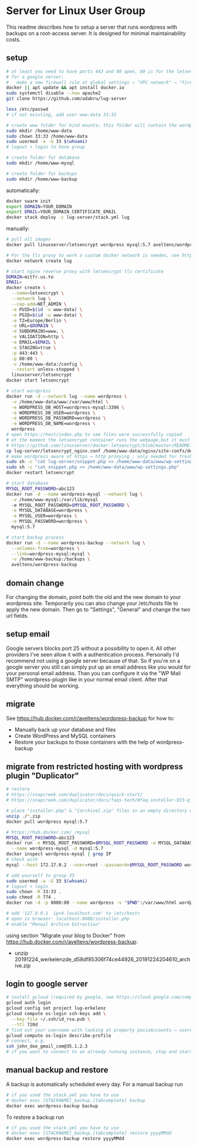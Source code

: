 # Server for Linux User Group

This readme describes how to setup a server that runs wordpress with backups on a root-access server. It is designed for minimal maintainability costs.

## setup

```sh
# at least you need to have ports 443 and 80 open, 80 is for the letsencrypt authentication challenge
# for a google server:
#   make a new firewall rule at global settings → "VPC network" → "Firewall rules" to allow all (eases development on this server)
docker || apt update && apt install docker.io
sudo systemctl disable --now apache2
git clone https://github.com/adabru/lug-server

less /etc/passwd
# if not existing, add user www-data 33:33

# create www folder for bind mounts; this folder will contain the wordpress installation
sudo mkdir /home/www-data
sudo chown 33:33 /home/www-data
sudo usermod -a -G 33 $(whoami)
# logout + login to have group

# create folder for database
sudo mkdir /home/www-mysql

# create folder for backups
sudo mkdir /home/www-backup
```

automatically:

```sh
docker swarm init
export DOMAIN=YOUR_DOMAIN
export EMAIL=YOUR_DOMAIN_CERTIFICATE_EMAIL
docker stack deploy -c lug-server/stack.yml lug
```

manually:

```sh
# pull all images
docker pull linuxserver/letsencrypt wordpress mysql:5.7 aveltens/wordpress-backup

# For the tls proxy to work a custom docker network is needen, see https://github.com/linuxserver/reverse-proxy-confs#ensure-you-have-a-custom-docker-network
docker network create lug

# start nginx reverse proxy with letsencrypt tls certificate
DOMAIN=mitfr.us.to
EMAIL=
docker create \
  --name=letsencrypt \
  --network lug \
  --cap-add=NET_ADMIN \
  -e PUID=$(id -u www-data) \
  -e PGID=$(id -u www-data) \
  -e TZ=Europe/Berlin \
  -e URL=$DOMAIN \
  -e SUBDOMAINS=www, \
  -e VALIDATION=http \
  -e EMAIL=$EMAIL \
  -e STAGING=true \
  -p 443:443 \
  -p 80:80 \
  -v /home/www-data:/config \
  --restart unless-stopped \
  linuxserver/letsencrypt
docker start letsencrypt

# start wordpress
docker run -d --network lug --name wordpress \
  -v /home/www-data/www:/var/www/html \
  -e WORDPRESS_DB_HOST=wordpress-mysql:3306 \
  -e WORDPRESS_DB_USER=wordpress \
  -e WORDPRESS_DB_PASSWORD=wordpress \
  -e WORDPRESS_DB_NAME=wordpress \
  wordpress
# open https://host/index.php to see files were successfully copied
# at the moment the letsencrypt container runs the webpage,but it must be rerouted to the wordpress container's php installation
# https://github.com/linuxserver/docker-letsencrypt/blob/master/README.md#site-config-and-reverse-proxy
cp lug-server/letsencrypt_nginx.conf /home/www-data/nginx/site-confs/default
# make wordpress aware of https → http proxying ; only needed for fresh wordpress installation
sudo sh -c "cat lug-server/snippet.php >> /home/www-data/www/wp-settings.php"
sudo sh -c "cat snippet.php >> /home/www-data/www/wp-settings.php"
docker restart letsencrypt

# start database
MYSQL_ROOT_PASSWORD=abc123
docker run -d --name wordpress-mysql --network lug \
  -v /home/www-mysql:/var/lib/mysql
  -e MYSQL_ROOT_PASSWORD=$MYSQL_ROOT_PASSWORD \
  -e MYSQL_DATABASE=wordpress \
  -e MYSQL_USER=wordpress \
  -e MYSQL_PASSWORD=wordpress \
  mysql:5.7

# start backup process
docker run -d --name wordpress-backup --network lug \
  --volumes-from=wordpress \
  --link=wordpress-mysql:mysql \
  -v /home/www-backup:/backups \
  aveltens/wordpress-backup
```

## domain change

For changing the domain, point both the old and the new domain to your wordpress site. Temporarily you can also change your /etc/hosts file to apply the new domain. Then go to "Settings", "General" and change the two url fields.

## setup email

Google servers blocks port 25 without a possibility to open it. All other providers I've seen allow it with a authentication process. Personally I'd recommend not using a google server because of that. So if you're on a google server you still can simply put up an email address like you would for your personal email address. Than you can configure it via the "WP Mail SMTP" wordpress-plugin like in your normal email client. After that everything should be working.

## migrate

See <https://hub.docker.com/r/aveltens/wordpress-backup> for how to:

- Manually back up your database and files
- Create WordPress and MySQL containers
- Restore your backups to those containers with the help of wordpress-backup

## migrate from restricted hosting with wordpress plugin "Duplicator"

```sh
# restore
# https://snapcreek.com/duplicator/docs/quick-start/
# https://snapcreek.com/duplicator/docs/faqs-tech/#faq-installer-015-q

# place "installer.php" & "{archive}.zip" files in an empty directory where you wish to install your site
unzip ./*.zip
docker pull wordpress mysql:5.7

# https://hub.docker.com/_/mysql
MYSQL_ROOT_PASSWORD=abc123
docker run -e MYSQL_ROOT_PASSWORD=$MYSQL_ROOT_PASSWORD -e MYSQL_DATABASE=wordpress -e MYSQL_USER=wordpress -e MYSQL_PASSWORD=wordpress_pass \
  --name wordpress-mysql -d mysql:5.7
docker inspect wordpress-mysql | grep IP
# check with
mysql --host 172.17.0.2 --user=root --password=$MYSQL_ROOT_PASSWORD wordpress

# add yourself to group 33
sudo usermod -a -G 33 $(whoami)
# logout + login
sudo chown -R 33:33 .
sudo chmod -R 774 .
docker run -d -p 8080:80 --name wordpress -v "$PWD":/var/www/html wordpress

# add '127.0.0.1  ipv4.localhost.com' to /etc/hosts
# open in browser: localhost:8080/installer.php
# enable "Manual Archive Extraction"
```

using section "Migrate your blog to Docker" from https://hub.docker.com/r/aveltens/wordpress-backup:
  - unzip 20191224_werkelenzde_d58df85306f74ce44926_20191224204610_archive.zip

## login to google server

```sh
# install gcloud (required by google, see https://cloud.google.com/compute/docs/instances/managing-instance-access#add_oslogin_keys)
gcloud auth login
gcloud config set project lug-erkelenz
gcloud compute os-login ssh-keys add \
  --key-file ~/.ssh/id_rsa.pub \
  --ttl 720d
# find out your username with looking at property posixAccounts → username
gcloud compute os-login describe-profile
# connect, e.g.
ssh john_doe_gmail_com@35.1.2.3
# if you want to connect to an already running instance, stop and start may be necessary, see https://stackoverflow.com/a/47335883/6040478
```

## manual backup and restore

A backup is automatically scheduled every day. For a manual backup run

```sh
# if you used the stack.yml you have to use
# docker exec [STACKNAME]_backup.[tabcomplete] backup
docker exec wordpress-backup backup
```

To restore a backup run

```sh
# if you used the stack.yml you have to use
# docker exec [STACKNAME]_backup.[tabcomplete] restore yyyyMMdd
docker exec wordpress-backup restore yyyyMMdd
```

